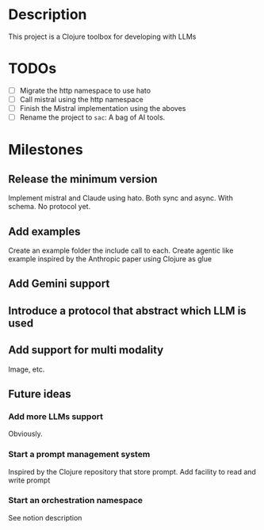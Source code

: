 # Description
This project is a Clojure toolbox for developing with LLMs

# TODOs
- [ ] Migrate the http namespace to use hato
- [ ] Call mistral using the http namespace
- [ ] Finish the Mistral implementation using the aboves
- [ ] Rename the project to `sac`: A bag of AI tools.

# Milestones

## Release the minimum version

Implement mistral and Claude using hato. Both sync and async. With schema.
No protocol yet.

## Add examples

Create an example folder the include call to each.
Create agentic like example inspired by the Anthropic paper using Clojure as glue

## Add Gemini support

## Introduce a protocol that abstract which LLM is used

## Add support for multi modality
Image, etc.

## Future ideas

### Add more LLMs support

Obviously.

### Start a prompt management system

Inspired by the Clojure repository that store prompt.
Add facility to read and write prompt


### Start an orchestration namespace

See notion description